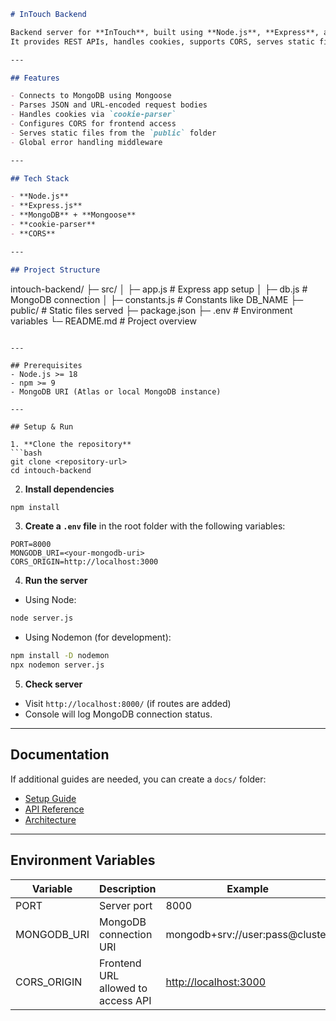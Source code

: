 ```markdown
# InTouch Backend

Backend server for **InTouch**, built using **Node.js**, **Express**, and **MongoDB**.  
It provides REST APIs, handles cookies, supports CORS, serves static files, and includes global error handling.

---

## Features

- Connects to MongoDB using Mongoose
- Parses JSON and URL-encoded request bodies
- Handles cookies via `cookie-parser`
- Configures CORS for frontend access
- Serves static files from the `public` folder
- Global error handling middleware

---

## Tech Stack

- **Node.js**
- **Express.js**
- **MongoDB** + **Mongoose**
- **cookie-parser**
- **CORS**

---

## Project Structure
```

intouch-backend/
├─ src/
│ ├─ app.js # Express app setup
│ ├─ db.js # MongoDB connection
│ ├─ constants.js # Constants like DB_NAME
├─ public/ # Static files served
├─ package.json
├─ .env # Environment variables
└─ README.md # Project overview

````

---

## Prerequisites
- Node.js >= 18
- npm >= 9
- MongoDB URI (Atlas or local MongoDB instance)

---

## Setup & Run

1. **Clone the repository**
```bash
git clone <repository-url>
cd intouch-backend
````

2. **Install dependencies**

```bash
npm install
```

3. **Create a `.env` file** in the root folder with the following variables:

```
PORT=8000
MONGODB_URI=<your-mongodb-uri>
CORS_ORIGIN=http://localhost:3000
```

4. **Run the server**

- Using Node:

```bash
node server.js
```

- Using Nodemon (for development):

```bash
npm install -D nodemon
npx nodemon server.js
```

5. **Check server**

- Visit `http://localhost:8000/` (if routes are added)
- Console will log MongoDB connection status.

---

## Documentation

If additional guides are needed, you can create a `docs/` folder:

- [Setup Guide](docs/setup.md)
- [API Reference](docs/api.md)
- [Architecture](docs/architecture.md)

---

## Environment Variables

| Variable    | Description                        | Example                                        |
| ----------- | ---------------------------------- | ---------------------------------------------- |
| PORT        | Server port                        | 8000                                           |
| MONGODB_URI | MongoDB connection URI             | mongodb+srv://user:pass@cluster                |
| CORS_ORIGIN | Frontend URL allowed to access API | [http://localhost:3000](http://localhost:3000) |
